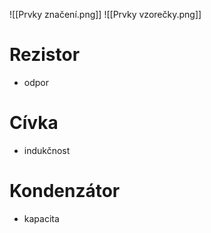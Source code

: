 ![[Prvky značení.png]]
![[Prvky vzorečky.png]]
# Rezistor
- odpor
# Cívka
- indukčnost
# Kondenzátor
- kapacita
